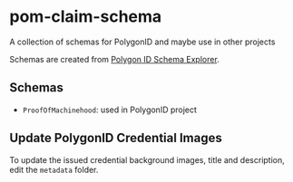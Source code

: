 # pom-claim-schema
A collection of schemas for PolygonID and maybe use in other projects

Schemas are created from [Polygon ID Schema Explorer](https://schema-builder.polygonid.me/).

## Schemas

- `ProofOfMachinehood`: used in PolygonID project

## Update PolygonID Credential Images
To update the issued credential background images, title and description, edit the `metadata` folder.